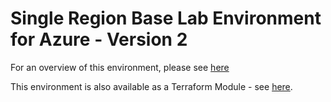 # Single Region Base Lab Environment for Azure - Version 2

For an overview of this environment, please see [here](https://jakewalsh.co.uk/introducing-single-region-azure-baselab-v2/)

This environment is also available as a Terraform Module - see [here](https://github.com/jakewalsh90/Terraform-Modules-Azure/tree/main/azure-single-region-baselabv2).

